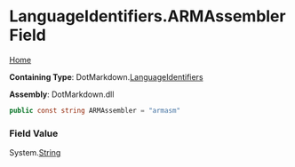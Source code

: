 <a name="_top"></a>

# LanguageIdentifiers\.ARMAssembler Field

[Home](../../../README.md#_top)

**Containing Type**: DotMarkdown\.[LanguageIdentifiers](../README.md#_top)

**Assembly**: DotMarkdown\.dll

```csharp
public const string ARMAssembler = "armasm"
```

### Field Value

System\.[String](https://docs.microsoft.com/en-us/dotnet/api/system.string)